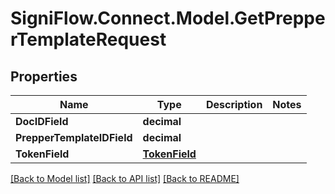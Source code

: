 
# SigniFlow.Connect.Model.GetPrepperTemplateRequest

## Properties

Name | Type | Description | Notes
------------ | ------------- | ------------- | -------------
**DocIDField** | **decimal** |  | 
**PrepperTemplateIDField** | **decimal** |  | 
**TokenField** | [**TokenField**](TokenField.md) |  | 

[[Back to Model list]](../README.md#documentation-for-models)
[[Back to API list]](../README.md#documentation-for-api-endpoints)
[[Back to README]](../README.md)

